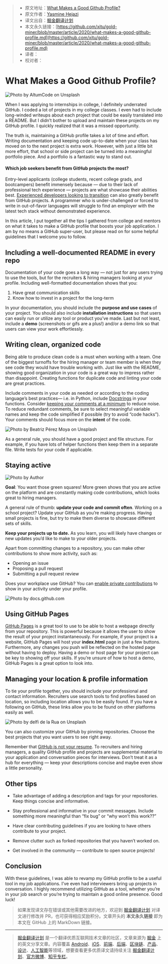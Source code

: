 > * 原文地址：[What Makes a Good Github Profile?](https://codeburst.io/what-makes-a-good-github-profile-ced754284e3d)
> * 原文作者：[Yasmine Hejazi](https://medium.com/@yazihejazi)
> * 译文出自：[掘金翻译计划](https://github.com/xitu/gold-miner)
> * 本文永久链接：[https://github.com/xitu/gold-miner/blob/master/article/2020/what-makes-a-good-github-profile.md](https://github.com/xitu/gold-miner/blob/master/article/2020/what-makes-a-good-github-profile.md)
> * 译者：
> * 校对者：

# What Makes a Good Github Profile?

![Photo by [AltumCode](https://unsplash.com/@altumcode?utm_source=medium&utm_medium=referral) on [Unsplash](https://unsplash.com?utm_source=medium&utm_medium=referral)](https://cdn-images-1.medium.com/max/10000/0*iwSXtYiyA_BR6bmg)

When I was applying to internships in college, I definitely underrated GitHub. I coded a lot of projects in my college classes. I even had to include long-winded writeups about each project that could be easily translated into a README. But I didn’t bother to upload and maintain these projects on my GitHub profile. I quickly realized that it was a missed opportunity.

The truth is, maintaining a GitHub profile takes a lot of time and effort. Writing documentation and keeping code up-to-date when your class has moved on to the next project is extra work. However, with just a little bit more effort, that school or side project can be turned into a meaningful portfolio piece. And a portfolio is a fantastic way to stand out.

#### Which job seekers benefit from GitHub projects the most?

Entry-level applicants (college students, recent college grads, and bootcampers) benefit immensely because — due to their lack of professional tech experience — projects are what showcase their abilities best. [Experienced developers looking to transition](https://techbeacon.com/app-dev-testing/what-do-job-seeking-developers-need-their-github) can also greatly benefit from GitHub projects. A programmer who is under-challenged or forced to write in out-of-favor languages will struggle to find an employer with the latest tech stack without demonstrated experience.

In this article, I put together all the tips I gathered from college and mentors on what it takes to make a GitHub profile that boosts your job application. I am by no means a GitHub super-user, but please read on for some helpful guidelines that I welcome you to follow.

## Including a well-documented README in every repo

Documentation of your code goes a long way — not just for any users trying to use the tools, but for the recruiters & hiring managers looking at your profile. Including well-formatted documentation shows that you:

1. Have great communication skills
2. Know how to invest in a project for the long-term

In your documentation, you should include the **purpose and use cases** of your project. You should also include **installation instructions** so that users can easily run or utilize any tool or product you’ve made. Last but not least, include a **demo** (screenshots or gifs are a plus!) and/or a demo link so that users can view your work effortlessly.

## Writing clean, organized code

Being able to produce clean code is a must when working with a team. One of the biggest turnoffs for the hiring manager or team member is when they see code they would have trouble working with. Just like with the README, showing good organization in your code is a great way to impress rather than disappoint. Creating functions for duplicate code and linting your code are great practices.

Include comments in your code as needed or according to the coding language’s best practices— i.e. in Python, include [Docstrings](https://www.datacamp.com/community/tutorials/docstrings-python?utm_source=adwords_ppc&utm_campaignid=1565261270&utm_adgroupid=67750485268&utm_device=c&utm_keyword=&utm_matchtype=b&utm_network=g&utm_adpostion=&utm_creative=332661264374&utm_targetid=aud-299261629574:dsa-429603003980&utm_loc_interest_ms=&utm_loc_physical_ms=9033348&gclid=CjwKCAjwq_D7BRADEiwAVMDdHtPFljxXsIaMpcyiPjdYBJrUmC2oCkQw7G7bVGfHzUHwE_k-FwogHhoCqtEQAvD_BwE) in your functions. Consider [keeping your comments at a minimum](https://medium.com/better-programming/comments-in-your-code-730cfd1dde02) to reduce noise. To reduce redundant comments, be sure to select meaningful variable names and keep the code simplified if possible (try to avoid “code hacks”). Your comments should focus more on the **intent** of the code.

![Photo by [Beatriz Pérez Moya](https://unsplash.com/@beatriz_perez?utm_source=medium&utm_medium=referral) on [Unsplash](https://unsplash.com?utm_source=medium&utm_medium=referral)](https://cdn-images-1.medium.com/max/9856/0*1eUO9v7-DxCaSx01)

As a general rule, you should have a good project and file structure. For example, if you have lots of helper functions then keep them in a separate file. Write tests for your code if applicable.

## Staying active

![Photo by Author](https://cdn-images-1.medium.com/max/2876/1*lm1C-Qngubphko9-OqvvFg.jpeg)

**Goal**: You want those green squares! More green shows that you are active on the platform and are constantly making code contributions, which looks great to hiring managers.

A general rule of thumb: **update your code and commit often**. Working on a school project? Update your GitHub as you’re making progress. Having small projects is fine, but try to make them diverse to showcase different sets of skills.

**Keep your projects up to date.** As you learn, you will likely have changes or new updates you’d like to make to your older projects.

Apart from committing changes to a repository, you can make other contributions to show more activity, such as:

* Opening an issue
* Proposing a pull request
* Submitting a pull request review

Does your workplace use GitHub? You can [enable private contributions](https://docs.github.com/en/free-pro-team@latest/github/setting-up-and-managing-your-github-profile/showing-an-overview-of-your-activity-on-your-profile) to show in your activity under your profile.

![Photo by docs.github.com](https://cdn-images-1.medium.com/max/2000/1*HbJR9Zk1nLob1X_hylb4XQ.png)

## Using GitHub Pages

[GitHub Pages](https://pages.github.com/) is a great tool to use to be able to host a webpage directly from your repository. This is powerful because it allows the user to show the result of your project instantaneously. For example, if your project is a website, GitHub Pages will host your **index.html** page in just a few buttons. Furthermore, any changes you push will be reflected on the hosted page without having to deploy. Having a demo or host page for your project can be key to showing off your skills. If you’re unsure of how to host a demo, GitHub Pages is a great option to look into.

## Managing your location & profile information

To tie your profile together, you should include your professional and contact information. Recruiters use search tools to find profiles based on location, so including location allows you to be easily found. If you have a following on GitHub, these links allow you to be found on other platforms easily as well.

![Photo by [delfi de la Rua](https://unsplash.com/@delfidelarua7?utm_source=medium&utm_medium=referral) on [Unsplash](https://unsplash.com?utm_source=medium&utm_medium=referral)](https://cdn-images-1.medium.com/max/6912/0*N7XsHBKoAstQRGGR)

You can also customize your GitHub by pinning repositories. Choose the best projects that you want users to see right away.

Remember that [GitHub is not your resume](https://blog.jcoglan.com/2013/11/15/why-github-is-not-your-cv/). To recruiters and hiring managers, a quality GitHub profile and projects are supplemental material to your application and conversation pieces for interviews. Don’t treat it as a hub for everything — keep your descriptions concise and maybe even show a little personality.

## Other tips

* Take advantage of adding a description and tags for your repositories. Keep things concise and informative.
* Stay professional and informative in your commit messages. Include something more meaningful than “fix bug” or “why won’t this work??”
* Have clear contributing guidelines if you are looking to have others contribute to your project.
* Remove clutter such as forked repositories that you haven’t worked on.

* Get involved in the community — contribute to open source projects!

## Conclusion

With these guidelines, I was able to revamp my GitHub profile to be a useful tool in my job applications. I’ve even had interviewers bring up projects in conversation. I highly recommend utilizing GitHub as a tool, whether you’re in your job search or you’re trying to maintain a good online presence. Good luck!

> 如果发现译文存在错误或其他需要改进的地方，欢迎到 [掘金翻译计划](https://github.com/xitu/gold-miner) 对译文进行修改并 PR，也可获得相应奖励积分。文章开头的 **本文永久链接** 即为本文在 GitHub 上的 MarkDown 链接。

---

> [掘金翻译计划](https://github.com/xitu/gold-miner) 是一个翻译优质互联网技术文章的社区，文章来源为 [掘金](https://juejin.im) 上的英文分享文章。内容覆盖 [Android](https://github.com/xitu/gold-miner#android)、[iOS](https://github.com/xitu/gold-miner#ios)、[前端](https://github.com/xitu/gold-miner#前端)、[后端](https://github.com/xitu/gold-miner#后端)、[区块链](https://github.com/xitu/gold-miner#区块链)、[产品](https://github.com/xitu/gold-miner#产品)、[设计](https://github.com/xitu/gold-miner#设计)、[人工智能](https://github.com/xitu/gold-miner#人工智能)等领域，想要查看更多优质译文请持续关注 [掘金翻译计划](https://github.com/xitu/gold-miner)、[官方微博](http://weibo.com/juejinfanyi)、[知乎专栏](https://zhuanlan.zhihu.com/juejinfanyi)。
